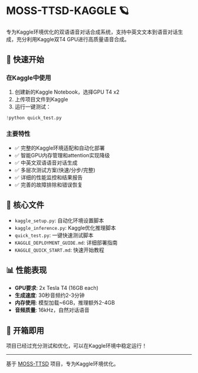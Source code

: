 # MOSS-TTSD-KAGGLE 🪐

专为Kaggle环境优化的双语语音对话合成系统，支持中英文文本到语音对话生成，充分利用Kaggle双T4 GPU进行高质量语音合成。

## 🚀 快速开始

### 在Kaggle中使用

1. 创建新的Kaggle Notebook，选择GPU T4 x2
2. 上传项目文件到Kaggle
3. 运行一键测试：

```python
!python quick_test.py
```

### 主要特性

- ✅ 完整的Kaggle环境适配和自动化部署
- ✅ 智能GPU内存管理和attention实现降级  
- ✅ 中英文双语语音对话生成
- ✅ 多层次测试方案(快速/分步/完整)
- ✅ 详细的性能监控和结果报告
- ✅ 完善的故障排除和错误恢复

## 📁 核心文件

- `kaggle_setup.py`: 自动化环境设置脚本
- `kaggle_inference.py`: Kaggle优化推理脚本  
- `quick_test.py`: 一键快速测试脚本
- `KAGGLE_DEPLOYMENT_GUIDE.md`: 详细部署指南
- `KAGGLE_QUICK_START.md`: 快速开始教程

## 📊 性能表现

- **GPU要求**: 2x Tesla T4 (16GB each)
- **生成速度**: 30秒音频约2-3分钟
- **内存使用**: 模型加载~6GB，推理额外2-4GB
- **音频质量**: 16kHz，自然对话语音

## 🎉 开箱即用

项目已经过充分测试和优化，可以在Kaggle环境中稳定运行！

---

基于 [MOSS-TTSD](https://github.com/OpenMOSS/MOSS-TTSD) 项目，专为Kaggle环境优化。